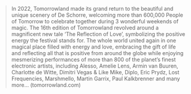 >In 2022, Tomorrowland made its grand return to the beautiful and unique scenery of De Schorre, welcoming more than 600,000 People of Tomorrow to celebrate together during 3 wonderful weekends of magic. The 16th edition of Tomorrowland revolved around a magnificent new tale ‘The Reflection of Love’, symbolizing the positive energy the festival stands for. The whole world united again in one magical place filled with energy and love, embracing the gift of life and reflecting all that is positive from around the globe while enjoying mesmerizing performances of more than 800 of the planet’s finest electronic artists, including Alesso, Amelie Lens, Armin van Buuren, Charlotte de Witte, Dimitri Vegas & Like Mike, Diplo, Eric Prydz, Lost Frequencies, Marshmello, Martin Garrix, Paul Kalkbrenner and many more…
(tomorrowland.com)
